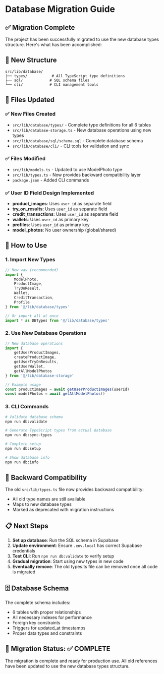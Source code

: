 # Database Migration Guide

## ✅ Migration Complete

The project has been successfully migrated to use the new database types structure. Here's what has been accomplished:

## 📁 New Structure
```
src/lib/database/
├── types/           # All TypeScript type definitions
├── sql/            # SQL schema files
└── cli/            # CLI management tools
```

## 🔄 Files Updated

### ✅ New Files Created
- `src/lib/database/types/` - Complete type definitions for all 6 tables
- `src/lib/database-storage.ts` - New database operations using new types
- `src/lib/database/sql/schema.sql` - Complete database schema
- `src/lib/database/cli/` - CLI tools for validation and sync

### ✅ Files Modified
- `src/lib/models.ts` - Updated to use ModelPhoto type
- `src/lib/types.ts` - Now provides backward compatibility layer
- `package.json` - Added CLI commands

### ✅ User ID Field Design Implemented
- **product_images**: Uses `user_id` as separate field
- **try_on_results**: Uses `user_id` as separate field  
- **credit_transactions**: Uses `user_id` as separate field
- **wallets**: Uses `user_id` as primary key
- **profiles**: Uses `user_id` as primary key
- **model_photos**: No user ownership (global/shared)

## 🚀 How to Use

### 1. Import New Types
```typescript
// New way (recommended)
import { 
    ModelPhoto, 
    ProductImage, 
    TryOnResult, 
    Wallet, 
    CreditTransaction, 
    Profile 
} from '@/lib/database/types'

// Or import all at once
import * as DBTypes from '@/lib/database/types'
```

### 2. Use New Database Operations
```typescript
// New database operations
import { 
    getUserProductImages,
    createProductImage,
    getUserTryOnResults,
    getUserWallet,
    getAllModelPhotos
} from '@/lib/database-storage'

// Example usage
const productImages = await getUserProductImages(userId)
const modelPhotos = await getAllModelPhotos()
```

### 3. CLI Commands
```bash
# Validate database schema
npm run db:validate

# Generate TypeScript types from actual database
npm run db:sync-types

# Complete setup
npm run db:setup

# Show database info
npm run db:info
```

## 🔧 Backward Compatibility

The old `src/lib/types.ts` file now provides backward compatibility:
- All old type names are still available
- Maps to new database types
- Marked as deprecated with migration instructions

## 📋 Next Steps

1. **Set up database**: Run the SQL schema in Supabase
2. **Update environment**: Ensure `.env.local` has correct Supabase credentials
3. **Test CLI**: Run `npm run db:validate` to verify setup
4. **Gradual migration**: Start using new types in new code
5. **Eventually remove**: The old types.ts file can be removed once all code is migrated

## 🗄️ Database Schema

The complete schema includes:
- 6 tables with proper relationships
- All necessary indexes for performance
- Foreign key constraints
- Triggers for updated_at timestamps
- Proper data types and constraints

## 🎯 Migration Status: ✅ COMPLETE

The migration is complete and ready for production use. All old references have been updated to use the new database types structure.
